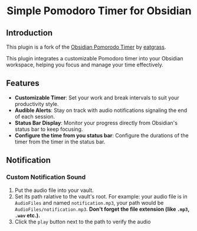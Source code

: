 <h1 align="center">Simple Pomodoro Timer for Obsidian</h1>

## Introduction

This plugin is a fork of the [Obsidian Pomorodo Timer](https://github.com/eatgrass/obsidian-pomodoro-timer) by [eatgrass](https://github.com/eatgrass).

This plugin integrates a customizable Pomodoro timer into your Obsidian workspace, helping you focus and manage your time effectively.

## Features

-   **Customizable Timer**: Set your work and break intervals to suit your productivity style.
-   **Audible Alerts**: Stay on track with audio notifications signaling the end of each session.
-   **Status Bar Display**: Monitor your progress directly from Obsidian's status bar to keep focusing.
-   **Configure the time from you status bar**: Configure the durations of the timer from the timer in the status bar.

## Notification

### Custom Notification Sound

1. Put the audio file into your vault.
2. Set its path ralative to the vault's root.
   For example: your audio file is in `AudioFiles` and named `notification.mp3`, your path would be `AudioFiles/notification.mp3`.
   **Don't forget the file extension (like `.mp3`, `.wav` etc.).**
3. Click the `play` button next to the path to verify the audio

